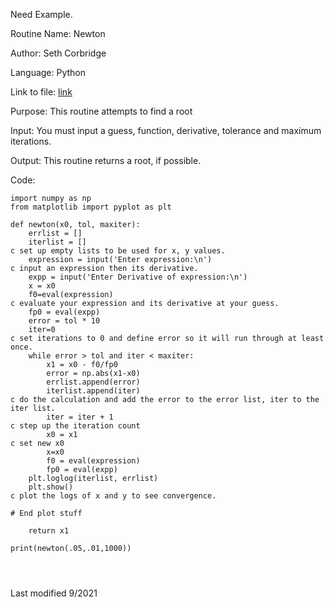 Need Example.

Routine Name: Newton

Author: Seth Corbridge

Language: Python

Link to file: [link](https://github.com/SethCorb/math4610/blob/356463679483beaecf373ca7f37e1cff1aade7ef/software/netwon.py)

Purpose: This routine attempts to find a root 

Input: You must input a guess, function, derivative, tolerance and maximum iterations.

Output: This routine returns a root, if possible.

Code:
```
import numpy as np
from matplotlib import pyplot as plt

def newton(x0, tol, maxiter):
    errlist = []
    iterlist = []
c set up empty lists to be used for x, y values.
    expression = input('Enter expression:\n')
c input an expression then its derivative.
    expp = input('Enter Derivative of expression:\n')
    x = x0
    f0=eval(expression)
c evaluate your expression and its derivative at your guess.
    fp0 = eval(expp)
    error = tol * 10
    iter=0
c set iterations to 0 and define error so it will run through at least once.
    while error > tol and iter < maxiter:
        x1 = x0 - f0/fp0
        error = np.abs(x1-x0)
        errlist.append(error)
        iterlist.append(iter)
c do the calculation and add the error to the error list, iter to the iter list.
        iter = iter + 1
c step up the iteration count
        x0 = x1
c set new x0
        x=x0
        f0 = eval(expression)
        fp0 = eval(expp)
    plt.loglog(iterlist, errlist)
    plt.show()
c plot the logs of x and y to see convergence.

# End plot stuff

    return x1

print(newton(.05,.01,1000))




```
Last modified 9/2021

